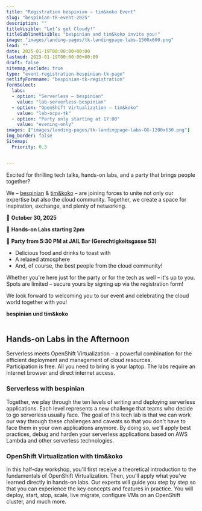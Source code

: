 ```yaml
---
title: "Registration bespinian – tim&koko Event"
slug: "bespinian-tk-event-2025"
description: ""
titleVisible: "Let’s get Cloudy!"
titleSublineVisible: "bespinian and tim&koko invite you!"
image: "images/landing-pages/tk-landingpage-labs-1500x600.png"
lead: ""
date: 2025-01-19T00:00:00+00:00
lastmod: 2025-01-19T00:00:00+00:00
draft: false
sitemap_exclude: true
type: "event-registration-bespinian-tk-page"
netlifyFormname: "bespinian-tk-registration"
formSelect:
  labs:
  - option: "Serverless – bespinian"
    value: "lab-serverless-bespinian"
  - option: "OpenShift Virtualization – tim&koko"
    value: "lab-ocpv-tk"
  - option: "Party only starting at 17:00"
    value: "evening-only"
images: ["images/landing-pages/tk-landingpage-labs-OG-1200x630.png"]
img_border: false
Sitemap:
  Priority: 0.3


---
```


Excited for thrilling tech talks, hands-on labs, and a party that brings people together?

We – [bespinian](https://bespinian.ch) & [tim&koko](https://tim-koko.ch/) – are joining forces to unite not only our expertise but also the cloud community. Together, we create a space for inspiration, exchange, and plenty of networking.  

📅 **October 30, 2025**  

🔧 **Hands-on Labs starting 2pm**  

👾 **Party from 5:30 PM at JAIL Bar (Gerechtigkeitsgasse 53)**

* Delicious food and drinks to toast with  
* A relaxed atmosphere  
* And, of course, the best people from the cloud community!  

Whether you're here just for the party or for the tech as well – it's up to you. Spots are limited – secure yours by signing up via the registration form!  

We look forward to welcoming you to our event and celebrating the cloud world together with you!  

**bespinian und tim&koko**
<br/><br/>

## Hands-on Labs in the Afternoon

Serverless meets OpenShift Virtualization – a powerful combination for the efficient deployment and management of cloud resources.  
Participation is free. All you need to bring is your laptop. The labs require an internet browser and direct internet access.  

### Serverless with bespinian

Together, we play through the ten levels of writing and deploying serverless applications. Each level represents a new challenge that teams who decide to go serverless usually face. The goal of this tech lab is that we can work our way through these challenges and caveats so that you don't have to face them in your own applications anymore. By doing so, we'll apply best practices, debug and harden your serverless applications based on AWS Lambda and other serverless technologies.

### OpenShift Virtualization with tim&koko

In this half-day workshop, you'll first receive a theoretical introduction to the fundamentals of OpenShift Virtualization. Then, you'll apply what you've learned directly in hands-on labs. Our experts will guide you step by step so that you can experience the key concepts and features in practice. You will deploy, start, stop, scale, live migrate, configure VMs on an OpenShift cluster, and much more.  

